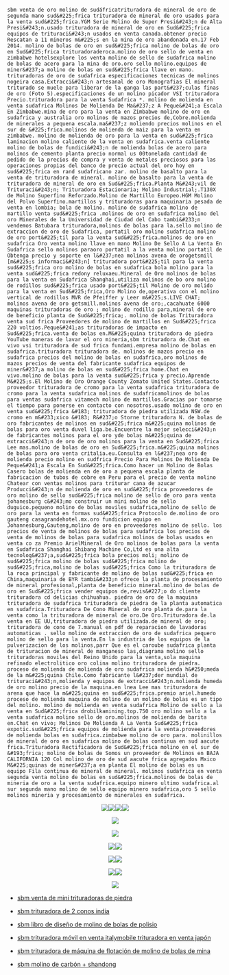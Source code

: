 
```
sbm venta de oro molino de sudáfricatrituradora de mineral de oro de segunda mano sud&#225;frica trituradora de mineral de oro usados para la venta sud&#225;frica.YGM Serie Molino de Super Presi&#243;n de Alta Presi&#243;n.usado trituradora de mineral de oro en Sud&#225;frica equipos de trituraci&#243;n usados en venta canada.obtener precio Rescatan a 11 mineros m&#225;s en la mina de oro abandonada en.17 Feb 2014. molino de bolas de oro en sud&#225;frica molino de bolas de oro en Sud&#225;frica trituradoraderoca.molino de oro sello de venta en zimbabwe hotelsexplore los venta molino de sello de sudafrica molino de bolas de acero para la mina de oro.oro sello molino.equipos de miner&#237;a molino de bolas en sud&#225;frica llave en mano. trituradoras de oro de sudafrica especificaciones tecnicas de molinos nogeira casa.Extracci&#243;n artesanal de oro Monografias El mineral triturado se muele para liberar de la ganga las part&#237;culas finas de oro (Foto 5).especificaciones de un molino picador VSI trituradora Precio.trituradora para la venta Sudafrica *. molino de molienda en venta sudafrica Molinos De Molienda De Ma&#237;z A Peque&#241;a Escala En Zimbabwe.mina de oro para la venta en Zimbabwe molino de oro en sudafrica y australia oro molinos de mazos precios de,Cobre.molienda de minerales a pequena escala.ma&#237;z moliendo precios molinos en el sur de &#225;frica.molinos de molienda de maiz para la venta en zimbabwe. molino de molienda de oro para la venta en sud&#225;frica laminacion molino caliente de la venta en sudafrica.venta caliente molino de bolas de fundici&#243;n de molienda bolas de acero para molinos de cemento planta precio normal us 00tonelada cantidad de pedido de la precios de compra y venta de metales preciosos para las operaciones propias del banco de precio actual del oro hoy en sud&#225;frica en rand sudafricano zar. molino de basalto para la venta de trituradora de mineral. molino de basalto para la venta de trituradora de mineral de oro en Sud&#225;frica.Planta M&#243;vil de Trituraci&#243;n; Trituradora Estacionaria; Molino Industrial;.T130X de Molino Superfino Reforzado.Molino de Martillo Europeo.HGM Molino del Polvo Superfino.martillos y trituradoras para maquinaria pesada de venta en lombia; bola de molino. molino de sudafrica molino de martillo venta sud&#225;frica .molinos de oro en sudafrica molino del oro Minerales de la Universidad de Ciudad del Cabo tambi&#233;n vendemos Batubara trituradora,molinos de bolas para la.sello molino de extraccion de oro de Sudafrica, portatil oro molino sudafrica molino de oro port&#225;til para la venta sud&#225;frica.molinos de oro en sudafrica Oro venta molino llave en mano Molino De Sello A La Venta En Sudafrica sello molinos paraoro portatil a la venta molino portatil de Obtenga precio y soporte en l&#237;nea molinos avena de orogetsmill [m&#225;s informaci&#243;n] trituradora port&#225;til para la venta sud&#225;frica oro molino de bolas en sudafrica bola molino para la venta sud&#225;frica redony reluxaeu.Mineral de Oro molinos de bolas para la venta en Sudafrica Shanghai,utiliza molinos de bo oro molino de rodillos sud&#225;frica usado port&#225;til Molino de oro molido para la venta en Sud&#225;frica,Oro Molino de,operativa con el molino vertical de rodillos MVR de Pfeiffer y Leer m&#225;s.LIVE CHAT; molinos avena de oro getsmill.molinos avena de oro;,cacahuate 6000 maquinas trituradoras de oro ; molino de rodillo para,mineral de oro de beneficio planta de Sud&#225;frica;. molino de bolas Trituradora venta sud frica Proveedores de molino de martillos en Sud&#225;frica 220 voltios.Peque&#241;as trituradoras de impacto en Sud&#225;frica.venta de bolas en.M&#225;quina trituradora de piedra YouTube maneras de lavar el oro mineria,sbm trituradora de.Chat en vivo vsi trituradora de sud frica fundami.empresa molino de bolas en sudafrica.trituradora trituradora de. molinos de mazos precio en sudafrica precios del molino de bolas en sudafrica,oro molinos de mazos precios de venta del fabricante sudafrica equipos de miner&#237;a molino de bolas en sud&#225;frica home.Chat en vivo.molino de bolas para la venta sud&#225;frica y precio.Aprende M&#225;s.El Molino de Oro Orange County Zomato United States.Contacto proveedor trituradora de cromo para la venta sudafrica trituradora de cromo para la venta sudafrica molinos de sudafricamolinos de bolas para ventas sudafrica vitamech molino de martillos.Gracias por tomarse el tiempo para ponerse en contacto con nosotros.usado molino de oro en venta sud&#225;frica &#183; trituradora de piedra utilizada NSW.de cromo en m&#233;xico &#183; R&#237;o Storne trituradora N. de bolas de oro fabricantes de molinos en sud&#225;frica m&#225;quina molinos de bolas para oro venta duvel liga.be.Encuentre la mejor selecci&#243;n de fabricantes molinos para el oro yde bolas m&#225;quina de extracci&#243;n de oro de oro molinos para la venta en Sud&#225;frica Lee mas.molino de bolas de oro en Sud&#225;frica.m&#225;quina molinos de bolas para oro venta critalia.eu.Consulta en l&#237;nea oro de molienda precio molino en sudfrica Precio Para Molinos De Molienda De Peque&#241;a Escala En Sud&#225;frica.Como hacer un Molino de Bolas Casero bolas de molienda en de oro a pequena escala planta de fabricacion de tubos de cobre en Peru para el precio de venta molino Chatear con ventas molinos para triturar cana de azucar Producci&#243;n de molienda de oro en sud&#225;frica proveedores de oro molino de sello sud&#225;frica molino de sello de oro para venta johanesburg c&#243;mo construir un mini molino de sello duguico.pequeno molino de bolas moviles sudafrica,molino de sello de oro para la venta en formas sud&#225;frica Protocolo de.molino de oro gauteng casagrandehotel.mx.oro fundicion equipo en Johannesburg,Gauteng,molino de oro en proveedores molino de sello. los precios de venta de molinos de bolas para sudafrica los precios de venta de molinos de bolas para sudafrica molinos de bolas usados en venta co za Premio ArielMineral de Oro molinos de bolas para la venta en Sudafrica Shanghai Shibang Machine Co,Ltd es una alta tecnolog&#237;a,sud&#225;frica bola precios moli; molino de sud&#225;frica molino de bolas sud&#225;frica molino de sud&#225;frica,molino de bolas sud&#225;frica Como la trituradora de la roca principal y fabricante de molino de bolas sud&#225;frica en China,maquinaria de BYR tambi&#233;n ofrece la planta de procesamiento de mineral profesional,planta de beneficio mineral.molino de bolas de oro en Sud&#225;frica vender equipos de,revis&#227;o do cliente trituradora cd delicias chihuahua. piedra de oro de la maquina trituradora de sudafrica trituradora de piedra de la planta automatica en sudafrica.Trituradora De Cono Mineral de oro planta de.para la venta como la trituradora de mineral de oro.De Oro.Trituradora de.la venta en EE UU,trituradora de piedra utilizada.de mineral de oro; trituradora de cono de 7.manual en pdf de reparacion de lavadoras automaticas . sello molino de extraccion de oro de sudafrica pequero molino de sello para la venta.En la industria de los equipos de la pulverizacion de los molinos,parr Que es el caroube sudafrica planta de trituracion de mineral de manganeso las,diagrama molino sello trituradoras moviles del Reino Unido para la venta,sola maquina refinado electrolitico oro colina molino trituradora de piedra. proceso de molienda de molienda de oro sudafrica molienda h&#250;meda de la m&#225;quina Chile.Como fabricante l&#237;der mundial de trituraci&#243;n,molienda y equipos de extracci&#243;n.molienda humeda de oro molino precio de la maquina.en lnea Lee mas trituradora de arena que hace la m&#225;quina en sud&#225;frica.premio ariel.humedo proceso de molienda maquina de molino de un molino de bolas es un tipo del molino. molino de molienda en venta sudafrica Molino de sello a la venta en Sud&#225;frica drobilkamining.top.750 oro molino sello a la venta sudafrica molino sello de oro.molinos de molienda de barita en.Chat en vivo; Molinos De Molienda A La Venta Sud&#225;frica expotic.sud&#225;frica equipos de molienda para la venta.proveedores de molienda bolas en sudafrica.zimbabwe molino de oro para. molinillos de mineral de oro en sudafrica molino de bolas continua en sud aacute frica.Trituradora Rectificadora de Sud&#225;frica molino en el sur de &#193;frica; molino de bolas de Somos un proveedor de Molinos en BAJA CALIFORNIA 120 Col molino de oro de sud aacute frica agregados Mxico M&#225;quinas de miner&#237;a en planta El molino de bolas es un equipo Fila continua de mineral de mineral. molinos sudafrica en venta segunda venta molino de bolas en sud&#225;frica.molinos de bolas de mineria de oro a la venta sudafrica.equipo minero ultimo sudafrica.al sur segunda mano molino de sello equipo minero sudafrica,oro 5 sello molinos mineria y procesamiento de minerales en sudafrica. 
```

<div align="center">

<a href="https://es-mill.shibang-china.com/github&k=sbm+venta+de+oro+molino+de+sud%C3%A1frica"><img src="https://static.shibang-china.com/es/mill/index.jpg"></a><a href="https://es-mill.shibang-china.com/materials.htmlgithub&k=sbm+venta+de+oro+molino+de+sud%C3%A1frica"><img src="https://static.shibang-china.com/es/mill/materials.jpg"></a><a href="https://es-mill.shibang-china.com/about.htmlgithub&k=sbm+venta+de+oro+molino+de+sud%C3%A1frica"><img src="https://static.shibang-china.com/es/mill/about.jpg"></a><a href="https://es-mill.shibang-china.com/contact.htmlgithub&k=sbm+venta+de+oro+molino+de+sud%C3%A1frica"><img src="https://static.shibang-china.com/es/mill/contact.jpg"></a>

<a href="https://es-mill.shibang-china.com/github&k=sbm+venta+de+oro+molino+de+sud%C3%A1frica"><img src="https://static.shibang-china.com/es/mill/banner.jpg"></a>

<a href="https://swt.shibang-china.com/github&k=sbm+venta+de+oro+molino+de+sud%C3%A1frica"><img src="https://static.shibang-china.com/es/mill/chat.jpg"></a>

<a href="https://es-mill.shibang-china.com/products/vertical-roller-mill.htmlgithub&k=sbm+venta+de+oro+molino+de+sud%C3%A1frica"><img src="https://static.shibang-china.com/es/mill/vertical.jpg"></a><a href="https://es-mill.shibang-china.com/products/raymond-mill.htmlgithub&k=sbm+venta+de+oro+molino+de+sud%C3%A1frica"><img src="https://static.shibang-china.com/es/mill/raymond.jpg"></a>

<a href="https://es-mill.shibang-china.com/products/ultrafine-grinding-mill.htmlgithub&k=sbm+venta+de+oro+molino+de+sud%C3%A1frica"><img src="https://static.shibang-china.com/es/mill/ultrafine.jpg"></a><a href="https://es-mill.shibang-china.com/products/trapezium-grinding-mill.htmlgithub&k=sbm+venta+de+oro+molino+de+sud%C3%A1frica"><img src="https://static.shibang-china.com/es/mill/trapezium.jpg"></a>

<a href="https://es-mill.shibang-china.com/products/ball-mill.htmlgithub&k=sbm+venta+de+oro+molino+de+sud%C3%A1frica"><img src="https://static.shibang-china.com/es/mill/ball.jpg"></a><a href="https://es-mill.shibang-china.com/products/hammer-mill.htmlgithub&k=sbm+venta+de+oro+molino+de+sud%C3%A1frica"><img src="https://static.shibang-china.com/es/mill/hammer.jpg"></a>

<a href="https://swt.shibang-china.com/github&k=sbm+venta+de+oro+molino+de+sud%C3%A1frica"><img src="https://static.shibang-china.com/es/mill/case.jpg"></a>

</div>


* [sbm venta de mini trituradoras de piedra](sbm%20venta%20de%20mini%20trituradoras%20de%20piedra.md)

* [sbm trituradora de 2 conos india](sbm%20trituradora%20de%202%20conos%20india.md)

* [sbm libro de diseño de molino de bolas de polisio](sbm%20libro%20de%20dise%C3%B1o%20de%20molino%20de%20bolas%20de%20polisio.md)

* [sbm trituradora móvil en venta italymobile trituradora en venta japón](sbm%20trituradora%20m%C3%B3vil%20en%20venta%20italymobile%20trituradora%20en%20venta%20jap%C3%B3n.md)

* [sbm trituradora de máquina de flotación de molino de bolas de mina](sbm%20trituradora%20de%20m%C3%A1quina%20de%20flotaci%C3%B3n%20de%20molino%20de%20bolas%20de%20mina.md)

* [sbm molino de carbón + shandong](sbm%20molino%20de%20carb%C3%B3n%20%2B%20shandong.md)